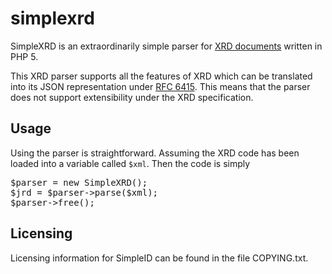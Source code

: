 simplexrd
=========

SimpleXRD is an extraordinarily simple parser for
[XRD documents](http://docs.oasis-open.org/xri/xrd/v1.0/xrd-1.0.html) written
in PHP 5.

This XRD parser supports all the features of XRD which can be translated into
its JSON representation under [RFC 6415](http://tools.ietf.org/html/rfc6415).
This means that the parser does not support extensibility under the XRD
specification.

Usage
-----

Using the parser is straightforward.  Assuming the XRD code has been loaded
into a variable called `$xml`. Then the code is simply

<pre>
$parser = new SimpleXRD();
$jrd = $parser->parse($xml);
$parser->free();
</pre>

Licensing
---------

Licensing information for SimpleID can be found in the file COPYING.txt.